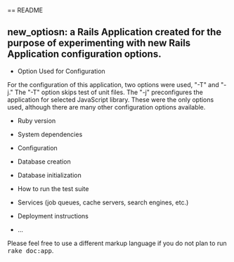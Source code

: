 == README

## new_optiosn: a Rails Application created for the purpose of experimenting with new Rails Application configuration options.

* Option Used for Configuration

For the configuration of this application, two options were used, "-T" and "-j." The "-T" option skips test of unit files. The "-j"  preconfigures the application for selected JavaScript library. These were the only options used, although there are many other configuration options available.

* Ruby version

* System dependencies

* Configuration

* Database creation

* Database initialization

* How to run the test suite

* Services (job queues, cache servers, search engines, etc.)

* Deployment instructions

* ...


Please feel free to use a different markup language if you do not plan to run
<tt>rake doc:app</tt>.
